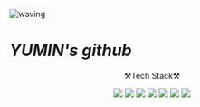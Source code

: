 ![waving](https://capsule-render.vercel.app/api?type=waving&height=170&text=&fontAlign=80&fontAlignY=40&color=0:43cea2,100:185a9d)
# _YUMIN's github_

<p align="center">
⚒️Tech Stack⚒️
</p>

<p align="center" display="inline-block">
<img src="https://img.shields.io/badge/Python-3776AB?style=for-the-badge&logo=Python&logoColor=white">
<img src="https://img.shields.io/badge/javascript-F7DF1E?style=for-the-badge&logo=javascript&logoColor=black">
<img src="https://img.shields.io/badge/css-1572B6?style=for-the-badge&logo=css3&logoColor=white">
<img src="https://img.shields.io/badge/html-E34F26?style=for-the-badge&logo=html5&logoColor=white">
<img src="https://img.shields.io/badge/C++-A8B9CC?style=for-the-badge&logo=C%2B%2B&logoColor=white">
<img src="https://img.shields.io/badge/mysql-4479A1?style=for-the-badge&logo=mysql&logoColor=white">
<img src="https://img.shields.io/badge/AWS-232F3E?style=for-the-badge&logo=Amazon AWS&logoColor=white">
</p>
